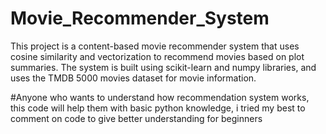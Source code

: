 # Movie_Recommender_System

This project is a content-based movie recommender system that uses cosine similarity and vectorization to recommend movies based on plot summaries.
The system is built using scikit-learn and numpy libraries, and uses the TMDB 5000 movies dataset for movie information.

#Anyone who wants to understand how recommendation system works, this code will help them with basic python knowledge, i tried my best to comment on code to give better understanding for beginners
